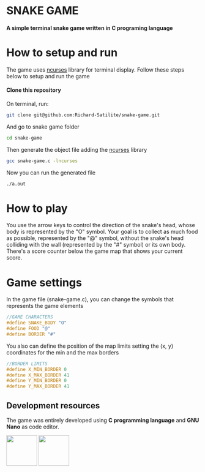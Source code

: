 # SNAKE GAME
#### A simple terminal snake game written in C programing language

# How to setup and run

The game uses [ncurses](https://man7.org/linux/man-pages/man3/ncurses.3x.html) library for terminal display. Follow these steps below to setup and run the game

#### Clone this repository

On terminal, run:

```sh
git clone git@github.com:Richard-Satilite/snake-game.git
```

And go to snake game folder

```sh
cd snake-game
```

Then generate the object file adding the [ncurses](https://man7.org/linux/man-pages/man3/ncurses.3x.html) library

```sh
gcc snake-game.c -lncurses
```

Now you can run the generated file

```sh
./a.out
```

# How to play

You use the arrow keys to control the direction of the snake's head, whose body is represented by the "O" symbol. Your goal is to collect as much food as possible, represented by the "@" symbol, without the snake's head colliding with the wall (represented by the "#" symbol) or its own body. There's a score counter below the game map that shows your current score.

# Game settings

In the game file (snake-game.c), you can change the symbols that represents the game elements

```c
//GAME CHARACTERS
#define SNAKE_BODY "O"
#define FOOD "@"
#define BORDER "#"
```

You also can define the position of the map limits setting the (x, y) coordinates for the min and the max borders

```c
//BORDER LIMITS
#define X_MIN_BORDER 0
#define X_MAX_BORDER 41
#define Y_MIN_BORDER 0
#define Y_MAX_BORDER 41
```

## Development resources

The game was entirely developed using **C programming language** and **GNU Nano** as code editor.

<p float="left">
	<img src="https://upload.wikimedia.org/wikipedia/commons/thumb/1/18/C_Programming_Language.svg/1853px-C_Programming_Language.svg.png" width="80" height="80" />
	<img src="https://ih1.redbubble.net/image.4813597893.3885/st,small,507x507-pad,600x600,f8f8f8.u6.jpg" width="80", height="80"/>
</p>

